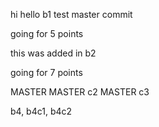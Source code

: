 hi
hello
b1 test
master commit

going for 5 points

this was added in b2

going for 7 points

MASTER
MASTER c2
MASTER c3

b4, b4c1, b4c2

